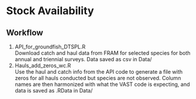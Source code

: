 # Stock Availability

## Workflow
1. API_for_groundfish_DTSPL.R  
Download catch and haul data from FRAM for selected species for both annual and triennial surveys. Data saved as csv in Data/
2. Hauls_add_zeros_wc.R  
Use the haul and catch info from the API code to generate a file with zeros for all hauls conducted but species are not observed. Column names are then harmonized with what the VAST code is expecting, and data is saved as .RData in Data/
